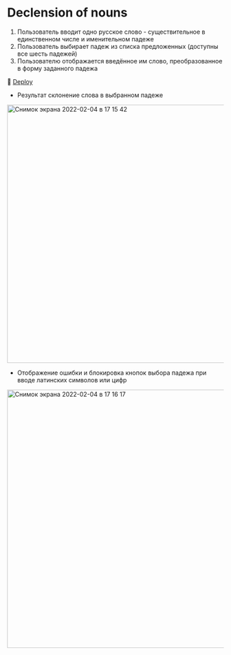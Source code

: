 
# Declension of nouns
 1. Пользователь вводит одно русское слово - существительное в единственном числе и именительном падеже
 2. Пользователь выбирает падеж из списка предложенных (доступны все шесть падежей)
 3. Пользователю отображается введённое им слово, преобразованное в форму заданного падежа

:pushpin: [Deploy](https://rasskris-case.herokuapp.com/)

- Результат склонение слова в выбранном падеже
<img width="600" alt="Снимок экрана 2022-02-04 в 17 15 42" src="https://user-images.githubusercontent.com/62946911/152544726-b576e29c-242c-4dbe-804d-1d9a95e8198b.png">

- Отображение ошибки и блокировка кнопок выбора падежа при вводе латинских символов или цифр
<img width="600" alt="Снимок экрана 2022-02-04 в 17 16 17" src="https://user-images.githubusercontent.com/62946911/152544710-64c367bc-c4c7-4203-bb0e-172dcef7f7f7.png">

